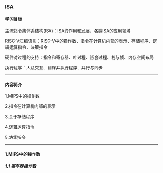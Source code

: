 



### ISA



#### 学习目标

主流指令集体系结构(ISA)：ISA的作用和发展、各类ISA的应用领域

RISC-V汇编语言：RISC-V中的操作数、指令在计算机内部的表示、存储程序、逻辑运算指令、决策指令 

硬件对过程的支持：指令和寄存器、叶过程、嵌套过程、栈与帧、内存空间布局 

执行程序：人机交互、翻译并执行程序、并行与同步

------



#### 内容简介

1.MIPS中的操作数

2.指令在计算机内部的表示

3.关于存储程序

4.逻辑运算指令

5.决策指令

------



#### 1.MIPS中的操作数

##### 1.1 寄存器操作数

